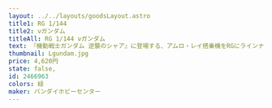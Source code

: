 ```yaml
---
layout: ../../layouts/goodsLayout.astro
title1: RG 1/144
title2: νガンダム
titleAll: RG 1/144 νガンダム
text: 『機動戦士ガンダム 逆襲のシャア』に登場する、アムロ・レイ搭乗機をRGにラインナップ！■設定上の機構や劇中のポージングを再現するための様々なギミック、さらに実機考証に基づくオリジナルのギミックを1/144スケールに凝縮。■精密なパーツ構成により、1/1スケールをイメージして作る楽しさ、飾る楽しさを両立。■νガンダムの特徴的なカラーリングは成形色で再現。白い本体には薄いグレーの成形色を３色使用し、情報の密度を上げている。■肩部と腹部にはジョイントが内蔵されており、フレキシブルに可動。捻りや肩の押出しが可能となり、よりダイナミックなポージングを実現。■肩のアーマーは内部のジョイントと連動して大きく展開する機構を内蔵。肩の可動域が拡大することにより、武装を構えるポージングなどで発生するパーツ同士の干渉を軽減。■腰部ジョイントがブロックごとに細かく可動し、脚部の可動範囲を拡大。膝を大きく前に突き出す動きが可能になり、1/144スケールながらもスタンスの広い迫力あるポーズを演出できる。■脚部には、各関節の可動と連動して装甲がスライドする「マルチリンク・ギミック」を搭載。大きく膝を曲げたポージングも自然に再現。
thumbnail: Lgundam.jpg
price: 4,620円
state: false,
id: 2466963
colors: 緑
maker: バンダイホビーセンター
---
```

